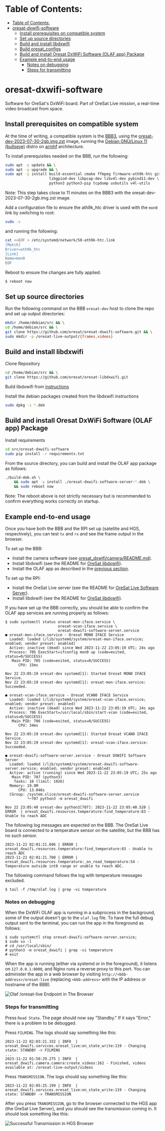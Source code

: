# Table of Contents:
- [Table of Contents:](#table-of-contents)
- [oresat-dxwifi-software](#oresat-dxwifi-software)
  - [Install prerequisites on compatible system](#install-prerequisites-on-compatible-system)
  - [Set up source directories](#set-up-source-directories)
  - [Build and install libdxwifi](#build-and-install-libdxwifi)
  - [Build oresat\_configs](#build-oresat_configs)
  - [Build and install Oresat DxWiFi Software (OLAF app) Package](#build-and-install-oresat-dxwifi-software-olaf-app-package)
  - [Example end-to-end usage](#example-end-to-end-usage)
    - [Notes on debugging](#notes-on-debugging)
    - [Steps for transmitting](#steps-for-transmitting)

# oresat-dxwifi-software

Software for OreSat's DxWiFi board. Part of OreSat Live mission, a real-time
video broadcast from space.

## Install prerequisites on compatible system

At the time of writing, a compatible system is the
[BBB3](https://www.beagleboard.org/boards/beaglebone-black), using the
[oresat-dev-2023-07-30-2gb.img.zst](https://images.oresat.org/oresat-dev-2023-07-30-2gb.img.zst)
image, running the
[Debian GNU/Linux 11 (bullseye)](https://www.debian.org/releases/bullseye/)
distro on
[armhf](https://stackoverflow.com/questions/37790029/what-is-difference-between-arm64-and-armhf)
architecture.

To install prerequisites needed on the BBB, run the following:
```bash
sudo apt -y update && \
sudo apt -y upgrade && \
sudo apt -y install build-essential cmake ffmpeg firmware-ath9k-htc git \
                    libgpiod-dev libpcap-dev libv4l-dev pybind11-dev \
                    python3 python3-pip tcpdump usbutils v4l-utils
```

Note: This step takes close to 11 minutes on the BBB3 with the
oresat-dev-2023-07-30-2gb.img.zst image.

Add a configuration file to ensure the ath9k_htc driver is used with the `mon0`
link by switching to root:
```bash
sudo -s
```

and running the following:
```bash
cat <<EOF > /etc/systemd/network/50-ath9k-htc.link
[Match]
Driver=ath9k_htc
[Link]
Name=mon0
EOF
```

Reboot to ensure the changes are fully applied:
```
$ reboot now
```

## Set up source directories

Run the following command on the BBB `oresat-dev` host to clone the repo and set up output directories:
```bash
mkdir /home/debian/src && \
cd /home/debian/src && \
git clone https://github.com/oresat/oresat-dxwifi-software.git && \
sudo mkdir -p /oresat-live-output/{frames,videos}
```

## Build and install libdxwifi
Clone Repository
```bash
cd /home/debian/src && \
git clone https://github.com/oresat/oresat-libdxwifi.git
```
Build libdxwifi from [instructions](https://github.com/oresat/oresat-libdxwifi#building)

Install the debian packages created from the libdxwifi instructions
```bash
sudo dpkg -i *.deb
```

## Build and install Oresat DxWiFi Software (OLAF app) Package
Install requirements
```bash
cd src/oresat-dxwifi-software
sudo pip install -r requirements.txt
```

From the source directory, you can build and install the OLAF app package as
follows:
```bash
./build-deb.sh \
    && sudo apt -y install ./oresat-dxwifi-software-server-*.deb \
    && sudo reboot now
```

Note: The reboot above is not strictly necessary but is recommended to confirm
everything works correctly on startup.

## Example end-to-end usage

Once you have both the BBB and the RPI set up (satellite and HGS, respectively),
you can test `tx` and `rx` and see the frame output in the browser.

To set up the BBB:
* Install the camera software (see
  [oresat_dxwifi/camera/README.md](./oresat_dxwifi/camera/README.md)).
* Install libdxwifi (see the README for
  [OreSat libdxwifi](https://github.com/oresat/oresat-libdxwifi)).
* Install the OLAF app as described in the
  [previous section]((#build-and-install-oresat-dxwifi-software-olaf-package)).

To set up the RPI:
* Install the OreSat Live server (see the README for
[OreSat Live Software Server](https://github.com/oresat/oresat-live-software/tree/master/server)).
* Install libdxwifi (see the README for
[OreSat libdxwifi](https://github.com/oresat/oresat-libdxwifi)).

If you have set up the BBB correctly, you should be able to confirm the OLAF app
services are running properly as follows:

```
$ sudo systemctl status oresat-mon-iface.service \
                        oresat-vcan-iface.service \
                        oresat-dxwifi-software-server.service
● oresat-mon-iface.service - Oresat MON0 IFACE Service
  Loaded: loaded (/lib/systemd/system/oresat-mon-iface.service; enabled; vendor preset: enabled)
  Active: inactive (dead) since Wed 2023-11-22 23:05:19 UTC; 24s ago
  Process: 705 ExecStart=ifconfig mon0 up (code=exited, status=0/SUCCESS)
   Main PID: 705 (code=exited, status=0/SUCCESS)
      CPU: 15ms

Nov 22 23:05:19 oresat-dev systemd[1]: Started Oresat MON0 IFACE Service.
Nov 22 23:05:19 oresat-dev systemd[1]: oresat-mon-iface.service: Succeeded.

● oresat-vcan-iface.service - Oresat VCAN0 IFACE Service
  Loaded: loaded (/lib/systemd/system/oresat-vcan-iface.service; enabled; vendor preset: enabled)
  Active: inactive (dead) since Wed 2023-11-22 23:05:19 UTC; 24s ago
  Process: 706 ExecStart=/usr/local/sbin/start-vcan (code=exited, status=0/SUCCESS)
   Main PID: 706 (code=exited, status=0/SUCCESS)
      CPU: 34ms

Nov 22 23:05:19 oresat-dev systemd[1]: Started Oresat VCAN0 IFACE Service.
Nov 22 23:05:19 oresat-dev systemd[1]: oresat-vcan-iface.service: Succeeded.

● oresat-dxwifi-software-server.service - Oresat DXWIFI Software Server
  Loaded: loaded (/lib/systemd/system/oresat-dxwifi-software-server.service; enabled; vendor preset: enabled)
  Active: active (running) since Wed 2023-11-22 23:05:19 UTC; 25s ago
   Main PID: 707 (python3)
    Tasks: 10 (limit: 1026)
  Memory: 19.9M
      CPU: 13.046s
  CGroup: /system.slice/oresat-dxwifi-software-server.service
          └─707 python3 -m oresat_dxwifi

Nov 22 23:05:40 oresat-dev python3[707]: 2023-11-22 23:05:40.520 | ERROR  | oresat_dxwifi.resources.temperature:find_temperature:83 - Unable to reach ADC
```

The following log messages are expected on the BBB. The OreSat Live board is
connected to a temperature sensor on the satellite, but the BBB has no such
sensor.
```
2023-11-22 02:01:21.696 | ERROR | oresat_dxwifi.resources.temperature:find_temperature:83 - Unable to reach ADC
2023-11-22 02:01:21.700 | ERROR | oresat_dxwifi.resources.temperature:_on_read_temperature:54 - Temperature outside int8 range or unable to reach ADC.
```

The following command follows the log with temperature messages excluded.
```
$ tail -f /tmp/olaf.log | grep -vi temperature
```

### Notes on debugging

When the DxWiFi OLAF app is running in a subprocess in the background, some of
the output doesn't go to the `olaf.log` file. To have the full debug output sent
to the terminal, you can run the app in the foreground as follows:
```
$ sudo systemctl stop oresat-dxwifi-software-server.service;
$ sudo su -l
# cd /usr/local/sbin/
# python3 -m oresat_dxwifi | grep -vi temperature
# exit
```

When the app is running (either via systemd or in the foreground), it listens on
`127.0.0.1:8000`, and Nginx runs a reverse proxy to this port. You can
administer the app in a web browser by visiting
`http://<bbb-address>/oresat-live` (replacing `<bbb-address>` with the IP
address or hostname of the BBB).

![Olaf /oresat-live Endpoint in The Browser](./docs/images/olaf-browser.png)

### Steps for transmitting

Press `Read State`. The page should now say "Standby." If it says "Error,"
there is a problem to be debugged.

Press `FILMING`. The logs should say something like this:

```
2023-11-22 02:03:21.332 | INFO  | oresat_dxwifi.services.oresat_live:on_state_write:119 - Changing state: STANDBY -> FILMING
...
2023-11-22 01:50:29.275 | INFO  | oresat_dxwifi.camera.camera:create_videos:162 - Finished, videos available at: /oresat-live-output/videos
```

Press `TRANSMISSION`. The logs should say something like this:
```
2023-11-22 02:05:25.199 | INFO  | oresat_dxwifi.services.oresat_live:on_state_write:119 - Changing state: STANDBY -> TRANSMISSION
```

After you press `TRANSMISSION`, go to the browser connected to the HGS app (the
OreSat Live Server), and you should see the transmission coming in. It should
look something like this:

![Successful Transmission in HGS Browser](./docs/images/hgs-browser.png)
